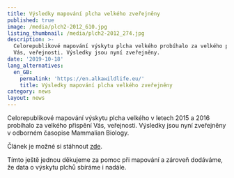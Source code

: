 ```yaml
---
title: Výsledky mapování plcha velkého zveřejněny
published: true
image: /media/plch2-2012_610.jpg
listing_thumbnail: /media/plch2-2012_274.jpg
description: >-
  Celorepublikové mapování výskytu plcha velkého probíhalo za velkého přispění
  Vás, veřejnosti. Výsledky jsou nyní zveřejněny.
date: '2019-10-18'
lang_alternatives:
  en_GB:
    permalink: 'https://en.alkawildlife.eu/'
    title: Výsledky mapování plcha velkého zveřejněny
category: news
layout: news
---
```

Celorepublikové mapování výskytu plcha velkého v letech 2015 a 2016 probíhalo za velkého přispění Vás, veřejnosti. Výsledky jsou nyní zveřejněny v odborném časopise Mammalian Biology.

Článek je možné si stáhnout [zde](https://www.sciencedirect.com/science/article/pii/S1616504719300369).

Tímto ještě jednou děkujeme za pomoc při mapování a zároveň dodáváme, že data o výskytu plchů sbíráme i nadále.
